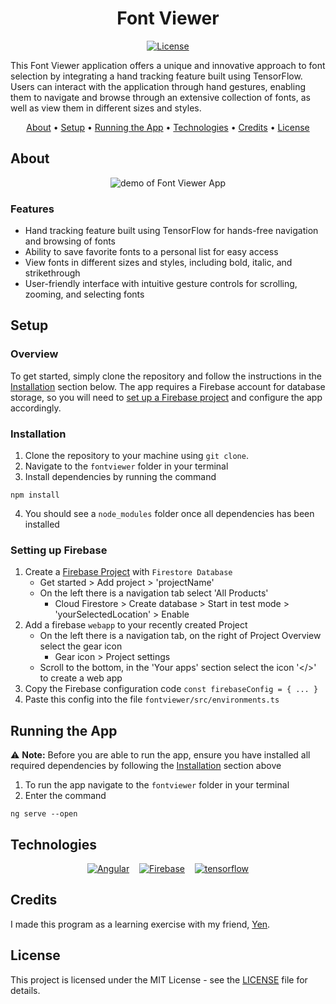 <div align="center">

# Font Viewer

[![License][license.io]][license-url]

<p align="left">
This Font Viewer application offers a unique and innovative approach to font selection by integrating a hand tracking feature built using TensorFlow. Users can interact with the application through hand gestures, enabling them to navigate and browse through an extensive collection of fonts, as well as view them in different sizes and styles.
</p>

[About](#about) •
[Setup](#setup) •
[Running the App](#running-the-app) •
[Technologies](#technologies) •
[Credits](#credits) •
[License](#license)

</div>

## About

<div align="center">

<img max-height=320 alt="demo of Font Viewer App" src="https://raw.githubusercontent.com/rparin/Font-Viewer/main/preview/demo.gif">

</div>

### Features

- Hand tracking feature built using TensorFlow for hands-free navigation and browsing of fonts
- Ability to save favorite fonts to a personal list for easy access
- View fonts in different sizes and styles, including bold, italic, and strikethrough
- User-friendly interface with intuitive gesture controls for scrolling, zooming, and selecting fonts

## Setup

### Overview

To get started, simply clone the repository and follow the instructions in the [Installation](#installation) section below. The app requires a Firebase account for database storage, so you will need to [set up a Firebase project](#setting-up-firebase) and configure the app accordingly.

### Installation

1. Clone the repository to your machine using `git clone`.
2. Navigate to the `fontviewer` folder in your terminal
3. Install dependencies by running the command

```
npm install
```

4. You should see a `node_modules` folder once all dependencies has been installed

### Setting up Firebase

1. Create a [Firebase Project][firebase-setup-url] with `Firestore Database`
   - Get started > Add project > 'projectName'
   - On the left there is a navigation tab select 'All Products'
     - Cloud Firestore > Create database > Start in test mode > 'yourSelectedLocation' > Enable
2. Add a firebase `webapp` to your recently created Project
   - On the left there is a navigation tab, on the right of Project Overview select the gear icon
     - Gear icon > Project settings
   - Scroll to the bottom, in the 'Your apps' section select the icon '</>' to create a web app
3. Copy the Firebase configuration code `const firebaseConfig = { ... }`
4. Paste this config into the file `fontviewer/src/environments.ts`

## Running the App

⚠️ **Note:** Before you are able to run the app, ensure you have installed all required dependencies by following the [Installation](#installation) section above

1. To run the app navigate to the `fontviewer` folder in your terminal
2. Enter the command

```
ng serve --open
```

## Technologies

<div align="center">

[![Angular][angular.io]][angular-url]
&nbsp;&nbsp;
[![Firebase][firebase.io]][firebase-url]
&nbsp;&nbsp;
[![tensorflow][tensorflow.io]][tensorflow-url]

</div>

## Credits

I made this program as a learning exercise with my friend, [Yen][yen-url].

## License

This project is licensed under the MIT License - see the [LICENSE][git-license-url] file for details.

<!-- MARKDOWN LINKS & IMAGES -->
<!-- https://github.com/simple-icons/simple-icons/blob/develop/slugs.md -->

[license.io]: https://img.shields.io/badge/license-MIT-blue.svg
[license-url]: https://opensource.org/licenses/MIT
[git-license-url]: https://github.com/rparin/Font-Viewer/blob/main/LICENSE
[angular.io]: https://img.shields.io/badge/Angular-DD0031?style=for-the-badge&logo=angular&logoColor=white
[angular-url]: https://angular.io/
[yen-url]: https://github.com/yen-lei
[firebase.io]: https://img.shields.io/badge/Firebase-039BE6?style=for-the-badge&logo=firebase
[firebase-url]: https://firebase.google.com/
[tensorflow.io]: https://img.shields.io/badge/TensorFlow-FFFFFF?style=for-the-badge&logo=tensorflow
[tensorflow-url]: https://www.tensorflow.org/js
[firebase-setup-url]: https://firebase.google.com/
